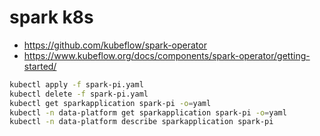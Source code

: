 # spark k8s

- <https://github.com/kubeflow/spark-operator>
- <https://www.kubeflow.org/docs/components/spark-operator/getting-started/>

```sh
kubectl apply -f spark-pi.yaml
kubectl delete -f spark-pi.yaml
kubectl get sparkapplication spark-pi -o=yaml
kubectl -n data-platform get sparkapplication spark-pi -o=yaml
kubectl -n data-platform describe sparkapplication spark-pi
```

